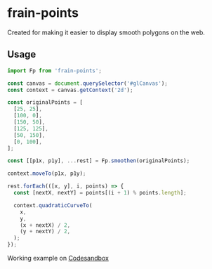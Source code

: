 # frain-points

Created for making it easier to display smooth polygons on the web.

## Usage
```js
import Fp from 'frain-points';

const canvas = document.querySelector('#glCanvas');
const context = canvas.getContext('2d');

const originalPoints = [
  [25, 25],
  [100, 0],
  [150, 50],
  [125, 125],
  [50, 150],
  [0, 100],
];

const [[p1x, p1y], ...rest] = Fp.smoothen(originalPoints);

context.moveTo(p1x, p1y);

rest.forEach(([x, y], i, points) => {
  const [nextX, nextY] = points[(i + 1) % points.length];

  context.quadraticCurveTo(
    x, 
    y, 
    (x + nextX) / 2, 
    (y + nextY) / 2,
  );
});
```

Working example on [Codesandbox](https://codesandbox.io/s/eloquent-drake-zyymz)